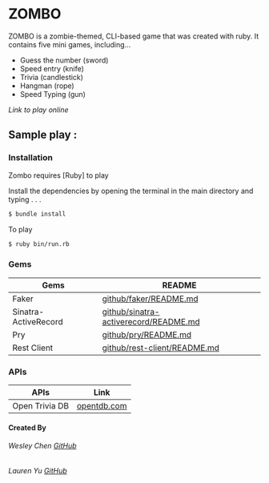 # ZOMBO 

ZOMBO is a zombie-themed, CLI-based game that was created with ruby.  It contains five mini games, including...
  - Guess the number (sword)
  - Speed entry (knife)
  - Trivia (candlestick)
  - Hangman (rope)
  - Speed Typing (gun)

*Link to play online*


## Sample play : 


### Installation

Zombo requires [Ruby] to play

Install the dependencies by opening the terminal in the main directory and typing . . .

```sh
$ bundle install
```
To play
```sh
$ ruby bin/run.rb
```

### Gems


| Gems | README |
| ------ | ------ |
| Faker | [github/faker/README.md][PlDb] |
| Sinatra-ActiveRecord | [github/sinatra-activerecord/README.md][PlGh] |
| Pry | [github/pry/README.md][PlGd] |
| Rest Client | [github/rest-client/README.md][PlOd] |


### APIs
| APIs | Link |
| ------ | ------ |
| Open Trivia DB | [opentdb.com][PlGf] |

#### Created By
###### Wesley Chen [GitHub](https://github.com/IdleScV)
###### Lauren Yu [GitHub](https://github.com/laurenyz)
 





   [PlDb]: <https://github.com/faker-ruby/faker/blob/master/README.md>
   [PlGh]: <https://github.com/sinatra-activerecord/sinatra-activerecord/blob/master/README.md>
   [PlGd]: <https://github.com/pry/pry/blob/master/README.md>
   [PlOd]: <https://github.com/rest-client/rest-client/blob/master/README.md>
   [PlGF]: <https://opentdb.com/api_config.php>
